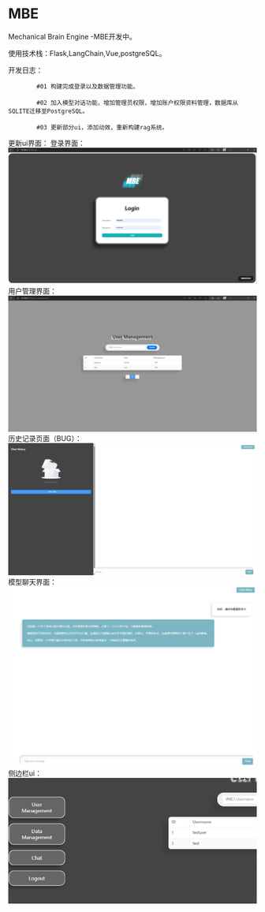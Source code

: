 # MBE
Mechanical Brain Engine -MBE开发中。

使用技术栈：Flask,LangChain,Vue,postgreSQL。

开发日志：

            #01 构建完成登录以及数据管理功能。

            #02 加入模型对话功能，增加管理员权限，增加账户权限资料管理，数据库从SQLITE迁移至PostgreSQL。

            #03 更新部分ui，添加动效，重新构建rag系统。

更新ui界面：
登录界面：
![alt text](image.png)
用户管理界面：
![alt text](image-1.png)
历史记录页面（BUG）：
![alt text](image-3.png)
模型聊天界面：
![alt text](image-2.png)
侧边栏ui：
![alt text](image-4.png)